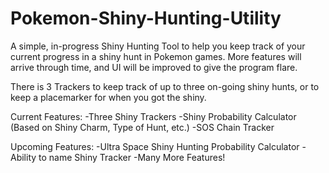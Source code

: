 # Pokemon-Shiny-Hunting-Utility
A simple, in-progress Shiny Hunting Tool to help you keep track of your current progress in a shiny hunt in Pokemon games. More features will arrive through time, and UI will be improved to give the program flare.


There is 3 Trackers to keep track of up to three on-going shiny hunts, or to keep a placemarker for when you got the shiny.

Current Features:
-Three Shiny Trackers
-Shiny Probability Calculator (Based on Shiny Charm, Type of Hunt, etc.)
-SOS Chain Tracker

Upcoming Features:
-Ultra Space Shiny Hunting Probability Calculator
-Ability to name Shiny Tracker
-Many More Features!
